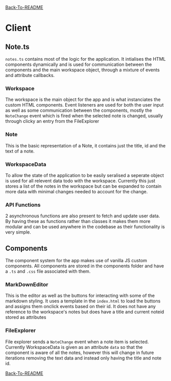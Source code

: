 [Back-To-README](/README.md)

# Client

## Note.ts
`notes.ts` contains most of the logic for the application. It intialises the HTML components dynamically and is used for communication between the components and the main workspace object, through a mixture of events and attribute callbacks.

### Workspace
The workspace is the main object for the app and is what instanciates the custom HTML components. Event listeners are used for both the user input as well as some communication between the components, mostly the `NoteChange` event which is fired when the selected note is changed, usually through clicky an entry from the FileExplorer

### Note
This is the basic representation of a Note, it contains just the title, id and the text of a note.

### WorkspaceData
To allow the state of the application to be easily seralised a seperate object is used for all relevent data todo with the workspace. Currently this just stores a list of the notes in the workspace but can be expanded to contain more data with minimal changes needed to account for the change.

### API Functions
2 asynchronous functions are also present to fetch and update user data. By having these as functions rather than classes it makes them more modular and can be used anywhere in the codebase as their functionality is very simple.

## Components
The component system for the app makes use of vanilla JS custom components. All components are stored in the components folder and have a `.ts` and `.css` file associated with them. 

### MarkDownEditor
This is the editor as well as the buttons for interacting with some of the markdown styling. It uses a template in the `index.html` to load the buttons and assigns them onclick events based on their id. It does not have any reference to the workspace's notes but does have a title and current noteid stored as attributes

### FileExplorer
File explorer sends a `NoteChange` event when a note item is selected. Currently WorkspaceData is given as an attribute `data` so that the component is aware of all the notes, however this will change in future iterations removing the text data and instead only having the title and note id.

[Back-To-README](/README.md)